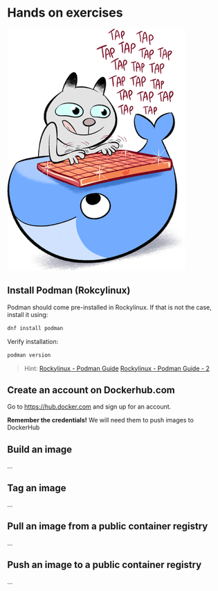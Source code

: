 # Hands on exercises

![Cat with keyboard](../_img/tuto-docker.png "Let's create some containers")

## Install Podman (Rokcylinux)

Podman should come pre-installed in Rockylinux. If that is not the case, install it using:

```bash
dnf install podman
```

Verify installation: 

```bash
podman version
```

> Hint: [Rockylinux - Podman Guide](https://docs.rockylinux.org/guides/containers/podman_guide/)
[Rockylinux - Podman Guide - 2](https://docs.rockylinux.org/gemstones/containers/podman/)

## Create an account on Dockerhub.com

Go to https://hub.docker.com and sign up for an account. 

**Remember the credentials!** We will need them to push images to DockerHub

## Build an image

...

## Tag an image

...

## Pull an image from a public container registry

...

## Push an image to a public container registry

...